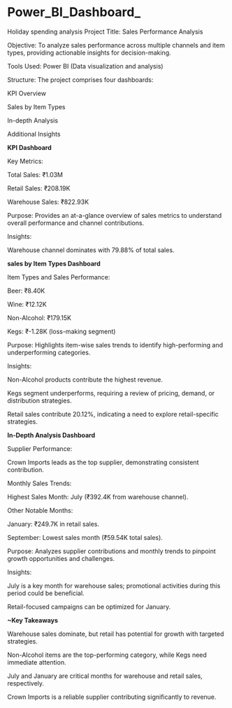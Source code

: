 # Power_BI_Dashboard_
Holiday spending analysis
Project Title: Sales Performance Analysis

Objective: To analyze sales performance across multiple channels and item types, providing actionable insights for decision-making.

Tools Used: Power BI (Data visualization and analysis)

Structure: The project comprises four dashboards:

KPI Overview

Sales by Item Types

In-depth Analysis

Additional Insights 

**KPI Dashboard**

Key Metrics:

Total Sales: ₹1.03M

Retail Sales: ₹208.19K

Warehouse Sales: ₹822.93K

Purpose: Provides an at-a-glance overview of sales metrics to understand overall performance and channel contributions.

Insights:

Warehouse channel dominates with 79.88% of total sales.

**sales by Item Types Dashboard**

Item Types and Sales Performance:

Beer: ₹8.40K

Wine: ₹12.12K

Non-Alcohol: ₹179.15K

Kegs: ₹-1.28K (loss-making segment)

Purpose: Highlights item-wise sales trends to identify high-performing and underperforming categories.

Insights:

Non-Alcohol products contribute the highest revenue.

Kegs segment underperforms, requiring a review of pricing, demand, or distribution strategies.

Retail sales contribute 20.12%, indicating a need to explore retail-specific strategies.

**In-Depth Analysis Dashboard**

Supplier Performance:

Crown Imports leads as the top supplier, demonstrating consistent contribution.

Monthly Sales Trends:

Highest Sales Month: July (₹392.4K from warehouse channel).

Other Notable Months:

January: ₹249.7K in retail sales.

September: Lowest sales month (₹59.54K total sales).

Purpose: Analyzes supplier contributions and monthly trends to pinpoint growth opportunities and challenges.

Insights:

July is a key month for warehouse sales; promotional activities during this period could be beneficial.

Retail-focused campaigns can be optimized for January.

**~Key Takeaways**

Warehouse sales dominate, but retail has potential for growth with targeted strategies.

Non-Alcohol items are the top-performing category, while Kegs need immediate attention.

July and January are critical months for warehouse and retail sales, respectively.

Crown Imports is a reliable supplier contributing significantly to revenue.

